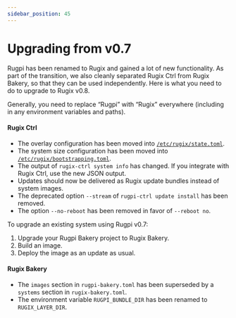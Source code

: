 ```yaml
---
sidebar_position: 45
---
```


# Upgrading from v0.7

Rugpi has been renamed to Rugix and gained a lot of new functionality.
As part of the transition, we also cleanly separated Rugix Ctrl from Rugix Bakery, so that they can be used independently.
Here is what you need to do to upgrade to Rugix v0.8.

Generally, you need to replace “Rugpi” with “Rugix” everywhere (including in any environment variables and paths).

#### Rugix Ctrl

- The overlay configuration has been moved into [`/etc/rugix/state.toml`](./ctrl/state-management.mdx#overlay-configuration).
- The system size configuration has been moved into [`/etc/rugix/bootstrapping.toml`](./ctrl/bootstrapping.mdx#default-layout).
- The output of `rugix-ctrl system info` has changed. If you integrate with Rugix Ctrl, use the new JSON output.
- Updates should now be delivered as Rugix update bundles instead of system images.
- The deprecated option `--stream` of `rugpi-ctrl update install` has been removed.
- The option `--no-reboot` has been removed in favor of `--reboot no`.

To upgrade an existing system using Rugpi v0.7:

1. Upgrade your Rugpi Bakery project to Rugix Bakery.
2. Build an image.
3. Deploy the image as an update as usual.

#### Rugix Bakery

- The `images` section in `rugpi-bakery.toml` has been superseded by a `systems` section in `rugix-bakery.toml`.
- The environment variable `RUGPI_BUNDLE_DIR` has been renamed to `RUGIX_LAYER_DIR`.
